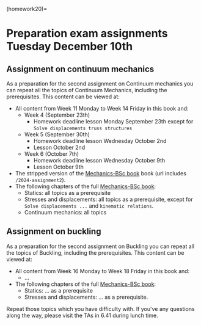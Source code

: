 (homework20)=
# Preparation exam assignments Tuesday December 10th

## Assignment on continuum mechanics
As a preparation for the second assignment on Continuum mechanics you can repeat all the topics of Continuum Mechanics, including the prerequisites. This content can be viewed at:
- All content from Week 11 Monday to Week 14 Friday in this book and:
  - Week 4 (September 23th)
    - Homework deadline lesson Monday September 23th except for `Solve displacements truss structures`
  - Week 5 (September 30th)
    - Homework deadline lesson Wednesday October 2nd
    - Lesson October 2nd
  - Week 6 (October 7th)
    - Homework deadline lesson Wednesday October 9th
    - Lesson October 9th
- The stripped version of the [Mechanics-BSc book](https://teachbooks.github.io/mechanics-BSc/2024-assignment2) book (url includes `/2024-assignment2`).
- The following chapters of the full [Mechanics-BSc book](https://teachbooks.github.io/mechanics-BSc):
    - Statics: all topics as a prerequisite
    - Stresses and displacements: all topics as a prerequisite, except for `Solve displacements ...` and `kinematic relations`.
    - Continuum mechanics: all topics 

## Assignment on buckling
As a preparation for the second assignment on Buckling you can repeat all the topics of Buckling, including the prerequisites. This content can be viewed at:
- All content from Week 16 Monday to Week 18 Friday in this book and:
  - ...
- The following chapters of the full [Mechanics-BSc book](https://teachbooks.github.io/mechanics-BSc):
    - Statics: ... as a prerequisite
    - Stresses and displacements: ... as a prerequisite.

Repeat those topics which you have difficulty with. If you've any questions along the way, please visit the TAs in 6.41 during lunch time.
